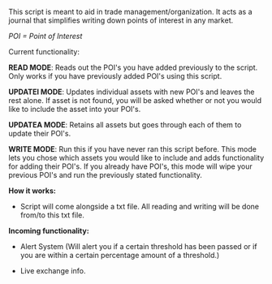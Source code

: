 This script is meant to aid in trade management/organization. It acts as a journal that simplifies
writing down points of interest in any market.

*POI = Point of Interest*

Current functionality:

**READ MODE**: Reads out the POI's you have added previously to the script. Only works if you have
previously added POI's using this script.

**UPDATEI MODE**: Updates individual assets with new POI's and leaves the rest alone. If asset is not
found, you will be asked whether or not you would like to include the asset into your POI's.

**UPDATEA MODE**: Retains all assets but goes through each of them to update their POI's.

**WRITE MODE**: Run this if you have never ran this script before. This mode lets you chose which assets
you would like to include and adds functionality for adding their POI's. If you already have POI's, this
mode will wipe your previous POI's and run the previously stated functionality.


**How it works:**

* Script will come alongside a txt file. All reading and writing will be done from/to this txt file.



**Incoming functionality:**

* Alert System (Will alert you if a certain threshold has been passed or if you are within a certain
percentage amount of a threshold.)

* Live exchange info.
